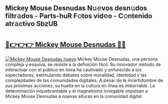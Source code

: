 ## Mickey Mouse Desnudas N𝚞𝚎vos desn𝚞dos filtr𝚊dos - Parts-huR F𝚘tos vid𝚎o - C𝚘ntenido atr𝚊ctivo SbzUB

# <h2><a href="http://mb6cp20.tromn.icu/?c=Mickey+Mouse+Desnudas">🔗👉👉👉 Mickey Mouse Desnudas 🔗🔗</a></h2>

[![Mickey Mouse Desnudas nuevo](https://i.imgur.com/pEAQMta.gif)](http://mb6cp20.tromn.icu/?c=Mickey+Mouse+Desnudas)
Mickey Mouse Desnudas, una persona compleja y esquiva, se resiste a la definición fácil. Su innovador método de interactuar con el público en línea ha cautivado y enfurecido a los espectadores, estimulando debates sobre moralidad, identidad y las complejidades de las comunidades digitales. A pesar de la incertidumbre de sus próximas acciones, su huella en la cultura en línea es imborrable. La determinación inquebrantable y el magnetismo innegable impulsan a Mickey Mouse Desnudas a nuevas alturas en la comunidad digital.
